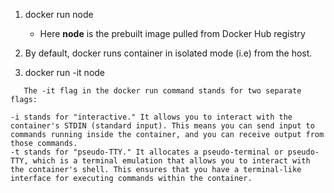 1. docker run node

   - Here **node** is the prebuilt image pulled from Docker Hub registry

2. By default, docker runs container in isolated mode (i.e) from the host.

3. docker run -it node

```
   The -it flag in the docker run command stands for two separate flags:

-i stands for "interactive." It allows you to interact with the container's STDIN (standard input). This means you can send input to commands running inside the container, and you can receive output from those commands.
-t stands for "pseudo-TTY." It allocates a pseudo-terminal or pseudo-TTY, which is a terminal emulation that allows you to interact with the container's shell. This ensures that you have a terminal-like interface for executing commands within the container.
```
